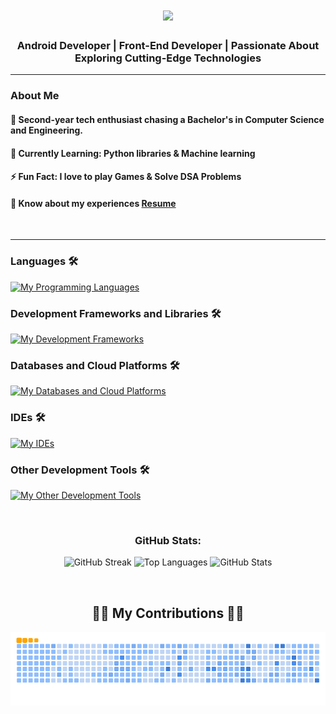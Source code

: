 <h1 align="center">
  <img src="https://readme-typing-svg.herokuapp.com/?font=Righteous&size=30&center=true&vCenter=true&width=500&height=70&duration=3700&lines=Code,+coffee,+and+creativity+inside!;Namaste🙏+I'm+Anubhav;Explore,+fork,+star,+and+repeat!;" />
</h1>
<h3 align="center">Android Developer | Front-End Developer | Passionate About Exploring Cutting-Edge Technologies</h3>
<hr/>


### About Me
 #### 🧠 **Second-year tech enthusiast chasing a Bachelor's in Computer Science and Engineering.**
 #### 🌱 **Currently Learning**: Python libraries & Machine learning
 #### ⚡ **Fun Fact**: I love to play Games & Solve DSA Problems
 #### 📄 Know about my experiences [Resume](https://drive.google.com/file/d/1ff_gZfE1f2MA03SOE59LEk7irbRxe4YZ/view?usp=sharing)

<br/>
<hr/>

### Languages 🛠 
[![My Programming Languages](https://skillicons.dev/icons?i=kotlin,java,js,python,cpp,html,css,bash)](https://skillicons.dev)

### Development Frameworks and Libraries 🛠 
[![My Development Frameworks](https://skillicons.dev/icons?i=androidstudio,spring,nginx,redis,kafka)](https://skillicons.dev)

### Databases and Cloud Platforms 🛠 
[![My Databases and Cloud Platforms](https://skillicons.dev/icons?i=mysql,mongodb,sqlite,postgres,firebase)](https://skillicons.dev)

### IDEs 🛠 
[![My IDEs](https://skillicons.dev/icons?i=vscode,androidstudio,idea,pycharm,webstorm)](https://skillicons.dev)

### Other Development Tools 🛠 
[![My Other Development Tools](https://skillicons.dev/icons?i=docker,figma,git,github,postman,blender,linux)](https://skillicons.dev)



<!--START_SECTION:waka-->


<!--END_SECTION:waka-->
 



<br/>

<h3 align="center">GitHub Stats:</h3>
<p align="center">
  <img src="https://github-readme-streak-stats.herokuapp.com/?user=anubhav-auth&" alt="GitHub Streak" />
  <img src="https://github-readme-stats.vercel.app/api/top-langs?username=anubhav-auth&show_icons=true&locale=en&layout=compact" alt="Top Languages" />
  <img src="https://github-readme-stats.vercel.app/api?username=anubhav-auth&show_icons=true&locale=en" alt="GitHub Stats" />
</p>

<br/>


<div align="center">
  <h2>🐱‍👤 My Contributions 🐱‍👤</h2>
  <picture>
  <source media="(prefers-color-scheme: dark)" srcset="https://github.com/anubhav-auth/anubhav-auth/blob/output/github-contribution-grid-snake-dark.svg" />
  <source media="(prefers-color-scheme: light)" srcset="https://github.com/anubhav-auth/anubhav-auth/blob/output/github-contribution-grid-snake.svg" />
  <img alt="github-snake" src="https://github.com/anubhav-auth/anubhav-auth/blob/output/github-contribution-grid-snake.gif" />
</picture>
</div>

